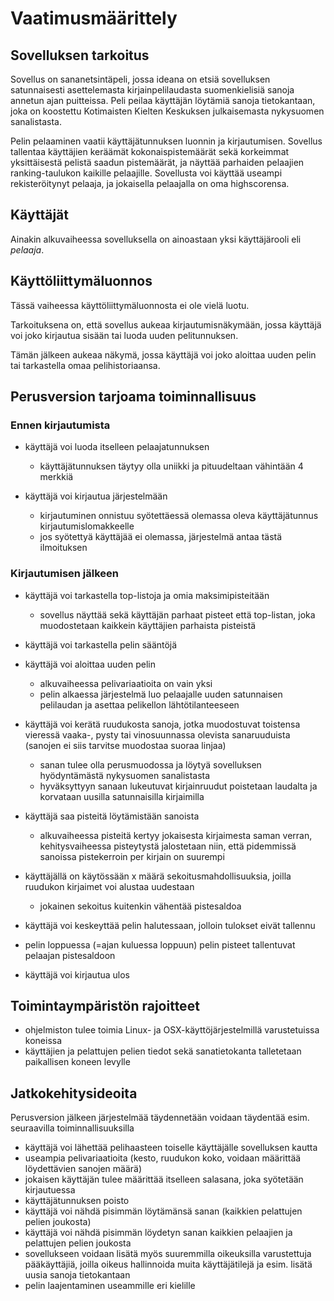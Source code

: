 # Vaatimusmäärittely

## Sovelluksen tarkoitus

Sovellus on sananetsintäpeli, jossa ideana on etsiä sovelluksen satunnaisesti asettelemasta kirjainpelilaudasta suomenkielisiä sanoja annetun ajan puitteissa. Peli peilaa käyttäjän löytämiä sanoja tietokantaan, joka on koostettu Kotimaisten Kielten Keskuksen julkaisemasta nykysuomen sanalistasta.

Pelin pelaaminen vaatii käyttäjätunnuksen luonnin ja kirjautumisen. Sovellus tallentaa käyttäjien keräämät kokonaispistemäärät sekä korkeimmat yksittäisestä pelistä saadun pistemäärät, ja näyttää parhaiden pelaajien ranking-taulukon kaikille pelaajille. Sovellusta voi käyttää useampi rekisteröitynyt pelaaja, ja jokaisella pelaajalla on oma highscorensa. 

## Käyttäjät

Ainakin alkuvaiheessa sovelluksella on ainoastaan yksi käyttäjärooli eli _pelaaja_. 

## Käyttöliittymäluonnos

Tässä vaiheessa käyttöliittymäluonnosta ei ole vielä luotu. 

Tarkoituksena on, että sovellus aukeaa kirjautumisnäkymään, jossa käyttäjä voi joko kirjautua sisään tai luoda uuden pelitunnuksen.

Tämän jälkeen aukeaa näkymä, jossa käyttäjä voi joko aloittaa uuden pelin tai tarkastella omaa pelihistoriaansa.

## Perusversion tarjoama toiminnallisuus

### Ennen kirjautumista

- käyttäjä voi luoda itselleen pelaajatunnuksen
  - käyttäjätunnuksen täytyy olla uniikki ja pituudeltaan vähintään 4 merkkiä

- käyttäjä voi kirjautua järjestelmään
  - kirjautuminen onnistuu syötettäessä olemassa oleva käyttäjätunnus kirjautumislomakkeelle
  - jos syötettyä käyttäjää ei olemassa, järjestelmä antaa tästä ilmoituksen

### Kirjautumisen jälkeen

- käyttäjä voi tarkastella top-listoja ja omia maksimipisteitään
  - sovellus näyttää sekä käyttäjän parhaat pisteet että top-listan, joka muodostetaan kaikkein käyttäjien parhaista pisteistä
  
- käyttäjä voi tarkastella pelin sääntöjä

- käyttäjä voi aloittaa uuden pelin
  - alkuvaiheessa pelivariaatioita on vain yksi
  - pelin alkaessa järjestelmä luo pelaajalle uuden satunnaisen pelilaudan ja asettaa pelikellon lähtötilanteeseen
  
- käyttäjä voi kerätä ruudukosta sanoja, jotka muodostuvat toistensa vieressä vaaka-, pysty tai vinosuunnassa olevista sanaruuduista (sanojen ei siis tarvitse muodostaa suoraa linjaa)
  - sanan tulee olla perusmuodossa ja löytyä sovelluksen hyödyntämästä nykysuomen sanalistasta
  - hyväksyttyyn sanaan lukeutuvat kirjainruudut poistetaan laudalta ja korvataan uusilla satunnaisilla kirjaimilla

- käyttäjä saa pisteitä löytämistään sanoista
  - alkuvaiheessa pisteitä kertyy jokaisesta kirjaimesta saman verran, kehitysvaiheessa pisteytystä jalostetaan niin, että pidemmissä sanoissa pistekerroin per kirjain on suurempi

- käyttäjällä on käytössään x määrä sekoitusmahdollisuuksia, joilla ruudukon kirjaimet voi alustaa uudestaan
  - jokainen sekoitus kuitenkin vähentää pistesaldoa

- käyttäjä voi keskeyttää pelin halutessaan, jolloin tulokset eivät tallennu

- pelin loppuessa (=ajan kuluessa loppuun) pelin pisteet tallentuvat pelaajan pistesaldoon

- käyttäjä voi kirjautua ulos

## Toimintaympäristön rajoitteet

- ohjelmiston tulee toimia Linux- ja OSX-käyttöjärjestelmillä varustetuissa koneissa
- käyttäjien ja pelattujen pelien tiedot sekä sanatietokanta talletetaan paikallisen koneen levylle

## Jatkokehitysideoita

Perusversion jälkeen järjestelmää täydennetään voidaan täydentää esim. seuraavilla toiminnallisuuksilla

- käyttäjä voi lähettää pelihaasteen toiselle käyttäjälle sovelluksen kautta
- useampia pelivariaatioita (kesto, ruudukon koko, voidaan määrittää löydettävien sanojen määrä)
- jokaisen käyttäjän tulee määrittää itselleen salasana, joka syötetään kirjautuessa
- käyttäjätunnuksen poisto
- käyttäjä voi nähdä pisimmän löytämänsä sanan (kaikkien pelattujen pelien joukosta)
- käyttäjä voi nähdä pisimmän löydetyn sanan kaikkien pelaajien ja pelattujen pelien joukosta
- sovellukseen voidaan lisätä myös suuremmilla oikeuksilla varustettuja pääkäyttäjiä, joilla oikeus hallinnoida muita käyttäjätilejä ja esim. lisätä uusia sanoja tietokantaan
- pelin laajentaminen useammille eri kielille


